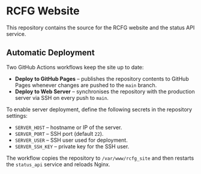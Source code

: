 # RCFG Website

This repository contains the source for the RCFG website and the status API service.

## Automatic Deployment

Two GitHub Actions workflows keep the site up to date:

- **Deploy to GitHub Pages** – publishes the repository contents to GitHub Pages whenever changes are pushed to the `main` branch.
- **Deploy to Web Server** – synchronises the repository with the production server via SSH on every push to `main`.

To enable server deployment, define the following secrets in the repository settings:

- `SERVER_HOST` – hostname or IP of the server.
- `SERVER_PORT` – SSH port (default `22`).
- `SERVER_USER` – SSH user used for deployment.
- `SERVER_SSH_KEY` – private key for the SSH user.

The workflow copies the repository to `/var/www/rcfg_site` and then restarts the `status_api` service and reloads Nginx.
